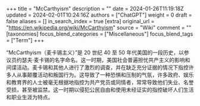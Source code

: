 +++
title = "McCarthyism"
description = ""
date = 2024-01-26T11:19:18Z
updated = 2024-02-01T10:24:16Z
authors = ["ChatGPT"]
weight = 0
draft = false
aliases = []
in_search_index = true
[extra]
original_url = "https://en.wikipedia.org/wiki/McCarthyism"
source = "Wiki"
comment = ""
[taxonomies]
focus_blend_categories = ["Miscellaneous"]
focus_blend_tags = ["Term"]
+++

“McCarthyism（麦卡锡主义）”是 20 世纪 40 至 50 年代美国的一段历史，以参议员约瑟夫·麦卡锡的名字命名。这一时期，美国社会普遍担忧共产主义的影响和间谍活动。麦卡锡和其他人进行了激烈的调查，并在缺乏充分证据的情况下指控许多人从事颠覆活动和叛国行为。这导致了一种恐惧和压制的气氛，许多政府、娱乐和教育界的人士被毫无根据地指控为共产党员或同情者，常常导致他们失业、名誉受损，甚至被监禁。这一时期以侵犯公民自由和使用未经证实的指控破坏人们生活和职业生涯为特点。
